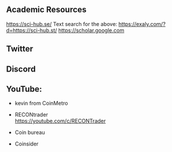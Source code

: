 ## Academic Resources


https://sci-hub.se/
Text search for the above: https://exaly.com/?d=https://sci-hub.st/
https://scholar.google.com

## Twitter

## Discord

## YouTube:
- kevin from CoinMetro

- RECONtrader   
https://youtube.com/c/RECONTrader

- Coin bureau

- Coinsider

